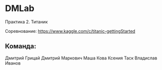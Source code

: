 ﻿DMLab
======

Практика 2.
Титаник

Соревнование:
https://www.kaggle.com/c/titanic-gettingStarted

Команда:
-------
Дмитрий Грицай
Дмитрий Маркович
Маша Кова
Ксения Таск
Владислав Иванов